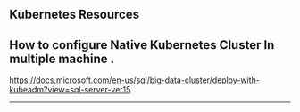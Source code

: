 Kubernetes Resources 
---
## How to configure Native Kubernetes Cluster In multiple machine .
https://docs.microsoft.com/en-us/sql/big-data-cluster/deploy-with-kubeadm?view=sql-server-ver15

---
